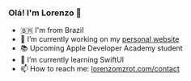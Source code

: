 ### Olá! I'm Lorenzo 👋

- 🇧🇷 I'm from Brazil
- 🔭 I’m currently working on my [personal website](https://www.lorenzomzrot.com)
- 📚 Upcoming Apple Developer Academy student
- 🌱 I’m currently learning SwiftUI
- 📫 How to reach me: [lorenzomzrot.com/contact](https://www.lorenzomzrot.com/contact)

<!--
**lorenzomzrot/lorenzomzrot** is a ✨ _special_ ✨ repository because its `README.md` (this file) appears on your GitHub profile.

Here are some ideas to get you started:

- 🔭 I’m currently working on ...
- 🌱 I’m currently learning ...
- 👯 I’m looking to collaborate on ...
- 🤔 I’m looking for help with ...
- 💬 Ask me about ...
- 📫 How to reach me: ...
- 😄 Pronouns: ...
- ⚡ Fun fact: ...
-->
